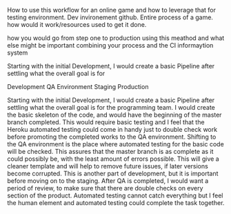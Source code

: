 How to use this workflow for an online game and  how to leverage that for testing environment. 
Dev invironement github. Entire process of a game. 
how would it work/resources used to get it done. 

how you would go from step one to production using this meathod and what else might be important combining your 
process and the CI informaytion system

Starting with the initial Development, I would create a basic Pipeline after settling what the overall goal is for 


Development
QA Environment
Staging
Production




Starting with the initial Development, I would create a basic Pipeline after settling what the overall goal is for the programming team. I would create the basic skeleton of the code, and would have the beginning of the master branch completed. This would require basic testing and I feel that the Heroku automated testing could come in handy just to double check work before promoting the completed works to the QA environment. 
Shifting to the QA environment is the place where automated testing for the basic code will be checked. This assures that the master branch is as complete as it could possibly be, with the least amount of errors possible. This will give a cleaner template and will help to remove future issues, if later versions become corrupted. This is another part of development, but it is important before moving on to the staging. 
After QA is completed, I would want a period of review, to make sure that there are double checks on every section of the product. Automated testing cannot catch everything but I feel the human element and automated testing could complete the task together.  
